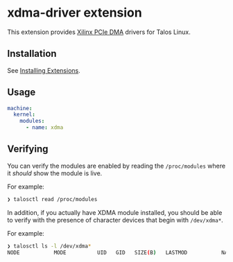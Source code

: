 # xdma-driver extension

This extension provides [Xilinx PCIe DMA](https://github.com/Xilinx/dma_ip_drivers/tree/master/XDMA/linux-kernel) drivers for Talos Linux.

## Installation

See [Installing Extensions](https://github.com/siderolabs/extensions#installing-extensions).

## Usage

```yaml
machine:
  kernel:
    modules:
      - name: xdma
```

## Verifying

You can verify the modules are enabled by reading the `/proc/modules` where it _should_ show the module is live.

For example:

```bash
❯ talosctl read /proc/modules
```

In addition, if you actually have XDMA module installed, you should be able to verify with the presence of character devices that begin with `/dev/xdma*`.

For example:

```bash
❯ talosctl ls -l /dev/xdma*
NODE           MODE          UID   GID   SIZE(B)   LASTMOD           NAME
```
